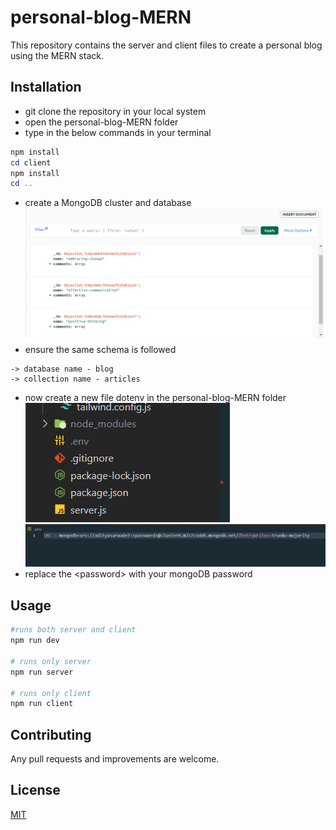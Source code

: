 # personal-blog-MERN

This repository contains the server and client files to create a personal blog using the MERN stack.

## Installation

- git clone the repository in your local system
- open the personal-blog-MERN folder
- type in the below commands in your terminal
```powershell
npm install
cd client
npm install
cd ..
```
- create a MongoDB cluster and database
![mongo1.png](/assets/mongo1.png)
- ensure the same schema is followed

```
-> database name - blog
-> collection name - articles
```

- now create a new file dotenv in the personal-blog-MERN folder\
![dotenv.png](/assets/dotenv.png)\
![dotenv1.png](/assets/dotenv1.png)
- replace the \<password\> with your mongoDB password


## Usage

```powershell
#runs both server and client
npm run dev

# runs only server
npm run server

# runs only client
npm run client

```

## Contributing

Any pull requests and improvements are welcome.

## License

[MIT](https://choosealicense.com/licenses/mit/)

